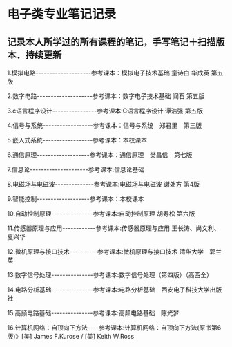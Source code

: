 # 电子类专业笔记记录

## 记录本人所学过的所有课程的笔记，手写笔记＋扫描版本．持续更新

1.模拟电路--------------------参考课本：模拟电子技术基础 童诗白 华成英 第五版

2.数字电路--------------------参考课本：数字电子技术基础 阎石 第五版

3.c语言程序设计----------------参考课本:C语言程序设计 谭浩强 第五版

4.信号与系统------------------参考课本：信号与系统　郑君里　第三版

5.嵌入式系统------------------参考课本：本校课本

6.通信原理-------------------参考课本：通信原理　樊昌信　第七版

7.信息论---------------------参考课本:信息论基础

8.电磁场与电磁波--------------参考课本:电磁场与电磁波 谢处方 第4版

9.智能控制-------------------参考课本：本校课本

10.自动控制原理---------------参考课本:自动控制原理 胡寿松 第六版

11.传感器原理与应用------------参考课本:传感器原理与应用 王长涛、尚文利、夏兴华

12.微机原理与接口技术----------参考课本:微机原理与接口技术 清华大学　郭兰英

13.数字信号处理---------------参考课本:数字信号处理（第四版）（高西全）

14.电路分析基础---------------参考课本:电路分析基础　西安电子科技大学出版社

15.高频电路基础---------------参考课本:高频电路基础　陈光梦

16.计算机网络：自顶向下方法----参考课本:计算机网络：自顶向下方法(原书第6版)》[美] James F.Kurose / [美] Keith W.Ross







